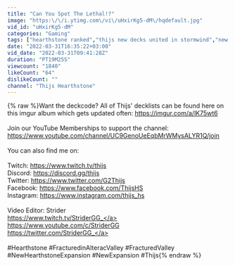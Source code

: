 ```yaml
---
title: "Can You Spot The Lethal!?"
image: "https:\/\/i.ytimg.com\/vi\/uHxirKg5-dM\/hqdefault.jpg"
vid_id: "uHxirKg5-dM"
categories: "Gaming"
tags: ["hearthstone ranked","thijs new decks united in stormwind","new hearthstone expansion"]
date: "2022-03-31T16:35:22+03:00"
vid_date: "2022-03-31T09:41:28Z"
duration: "PT19M25S"
viewcount: "1840"
likeCount: "64"
dislikeCount: ""
channel: "Thijs Hearthstone"
---
```

{% raw %}Want the deckcode? All of Thijs' decklists can be found here on this imgur album which gets updated often: <a rel="nofollow" target="blank" href="https://imgur.com/a/lK75wt6">https://imgur.com/a/lK75wt6</a><br /><br />Join our YouTube Memberships to support the channel: <a rel="nofollow" target="blank" href="https://www.youtube.com/channel/UC9GenoUeEqbMrWMysALYR1Q/join">https://www.youtube.com/channel/UC9GenoUeEqbMrWMysALYR1Q/join</a> <br /><br />You can also find me on:<br /><br />Twitch: <a rel="nofollow" target="blank" href="https://www.twitch.tv/thijs">https://www.twitch.tv/thijs</a><br />Discord: <a rel="nofollow" target="blank" href="https://discord.gg/thijs">https://discord.gg/thijs</a><br />Twitter: <a rel="nofollow" target="blank" href="https://www.twitter.com/G2Thijs">https://www.twitter.com/G2Thijs</a><br />Facebook: <a rel="nofollow" target="blank" href="https://www.facebook.com/ThijsHS">https://www.facebook.com/ThijsHS</a><br />Instagram: <a rel="nofollow" target="blank" href="https://www.instagram.com/thijs_hs">https://www.instagram.com/thijs_hs</a><br /><br />Video Editor: Strider <br /><a rel="nofollow" target="blank" href="https://www.twitch.tv/StriderGG_">https://www.twitch.tv/StriderGG_</a> <br /><a rel="nofollow" target="blank" href="https://www.youtube.com/c/StriderGG">https://www.youtube.com/c/StriderGG</a> <br /><a rel="nofollow" target="blank" href="https://twitter.com/StriderGG_">https://twitter.com/StriderGG_</a><br /><br />#Hearthstone #FracturedinAlteracValley #FracturedValley #NewHearthstoneExpansion #NewExpansion #Thijs{% endraw %}

